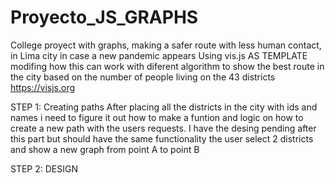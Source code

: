 # Proyecto_JS_GRAPHS
College proyect with graphs, making a safer route with less human contact,  in Lima city in case a new pandemic appears
Using vis.js AS TEMPLATE modifing how this can work with diferent algorithm to show the best route in the city based on the number of people living on the 43 districts 
https://visjs.org

STEP 1: Creating paths 
After placing all the districts in the city with ids and names i need to figure it out how to make a funtion and logic on how to create a new path with the users requests.
I have the desing pending after this part but should have the same functionality the user select 2 districts and show a new graph from point A to point B

STEP 2: DESIGN
